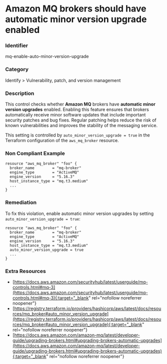 # Amazon MQ brokers should have automatic minor version upgrade enabled

### Identifier

mq-enable-auto-minor-version-upgrade

### Category

Identify > Vulnerability, patch, and version management

### Description

This control checks whether **Amazon MQ** brokers have **automatic minor version upgrades** enabled. Enabling this feature ensures that brokers automatically receive minor software updates that include important security patches and bug fixes. Regular patching helps reduce the risk of known vulnerabilities and improves the stability of the messaging service.

This setting is controlled by `auto_minor_version_upgrade = true` in the Terraform configuration of the `aws_mq_broker` resource.

### Non Compliant Example

``` hcl
resource "aws_mq_broker" "foo" {
  broker_name        = "mq-broker"
  engine_type        = "ActiveMQ"
  engine_version     = "5.16.3"
  host_instance_type = "mq.t3.medium"
  ...
}
```

### Remediation

To fix this violation, enable automatic minor version upgrades by setting `auto_minor_version_upgrade = true`:

``` hcl
resource "aws_mq_broker" "foo" {
  broker_name        = "mq-broker"
  engine_type        = "ActiveMQ"
  engine_version     = "5.16.3"
  host_instance_type = "mq.t3.medium"
  auto_minor_version_upgrade = true
  ...
}
```

### Extra Resources

- [https://docs.aws.amazon.com/securityhub/latest/userguide/mq-controls.html#mq-3](https://docs.aws.amazon.com/securityhub/latest/userguide/mq-controls.html#mq-3){:target="_blank" rel="nofollow noreferrer noopener"}
- [https://registry.terraform.io/providers/hashicorp/aws/latest/docs/resources/mq_broker#auto_minor_version_upgrade](https://registry.terraform.io/providers/hashicorp/aws/latest/docs/resources/mq_broker#auto_minor_version_upgrade){:target="_blank" rel="nofollow noreferrer noopener"}
- [https://docs.aws.amazon.com/amazon-mq/latest/developer-guide/upgrading-brokers.html#upgrading-brokers-automatic-upgrades](https://docs.aws.amazon.com/amazon-mq/latest/developer-guide/upgrading-brokers.html#upgrading-brokers-automatic-upgrades){:target="_blank" rel="nofollow noreferrer noopener"}
